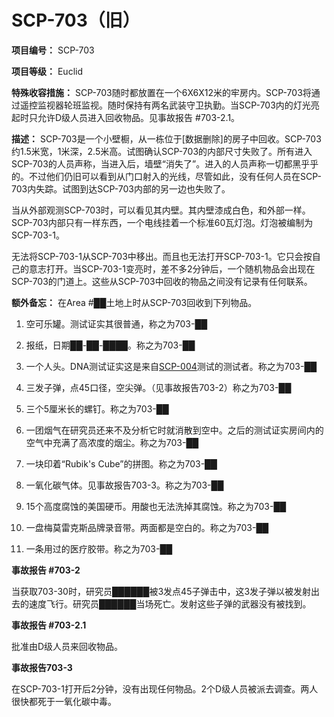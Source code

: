 # SCP-703（旧）
                        

**项目编号：** SCP-703

**项目等级：** Euclid

**特殊收容措施：** SCP-703随时都放置在一个6X6X12米的牢房内。SCP-703将通过遥控监视器轮班监视。随时保持有两名武装守卫执勤。当SCP-703内的灯光亮起时只允许D级人员进入回收物品。见事故报告 #703-2.1。

**描述：** SCP-703是一个小壁橱，从一栋位于[数据删除]的房子中回收。SCP-703约1.5米宽，1米深，2.5米高。试图确认SCP-703的内部尺寸失败了。所有进入SCP-703的人员声称，当进入后，墙壁“消失了”。进入的人员声称一切都黑乎乎的。不过他们仍旧可以看到从门口射入的光线，尽管如此，没有任何人员在SCP-703内失踪。试图到达SCP-703内部的另一边也失败了。

当从外部观测SCP-703时，可以看见其内壁。其内壁漆成白色，和外部一样。SCP-703内部只有一样东西，一个电线挂着一个标准60瓦灯泡。灯泡被编制为SCP-703-1。

无法将SCP-703-1从SCP-703中移出。而且也无法打开SCP-703-1。它只会按自己的意志打开。当SCP-703-1变亮时，差不多2分钟后，一个随机物品会出现在SCP-703的门道上。这些从SCP-703中回收的物品之间没有记录有任何联系。

**额外备忘：** 在Area #██土地上时从SCP-703回收到下列物品。

1) 空可乐罐。测试证实其很普通，称之为703-██

2) 报纸，日期██-██-████。称之为703-██

3) 一个人头。DNA测试证实这是来自[SCP-004](//scp-wiki-cn.wikidot.com/scp-004)测试的测试者。称之为703-██

4) 三发子弹，点45口径，空尖弹。（见事故报告703-2）称之为703-██

5) 三个5厘米长的螺钉。称之为703-██

6) 一团烟气在研究员还来不及分析它时就消散到空中。之后的测试证实房间内的空气中充满了高浓度的烟尘。称之为703-██

7) 一块印着“Rubik's Cube”的拼图。称之为703-██

8) 一氧化碳气体。见事故报告703-3。称之为703-██

9) 15个高度腐蚀的美国硬币。用酸也无法洗掉其腐蚀。称之为703-██

10) 一盘梅莫雷克斯品牌录音带。两面都是空白的。称之为703-██

11) 一条用过的医疗胶带。称之为703-██

**事故报告 #703-2** 

当获取703-30时，研究员██████被3发点45子弹击中，这3发子弹以被发射出去的速度飞行。研究员██████当场死亡。发射这些子弹的武器没有被找到。

**事故报告 #703-2.1** 

批准由D级人员来回收物品。

**事故报告703-3** 

在SCP-703-1打开后2分钟，没有出现任何物品。2个D级人员被派去调查。两人很快都死于一氧化碳中毒。


                    